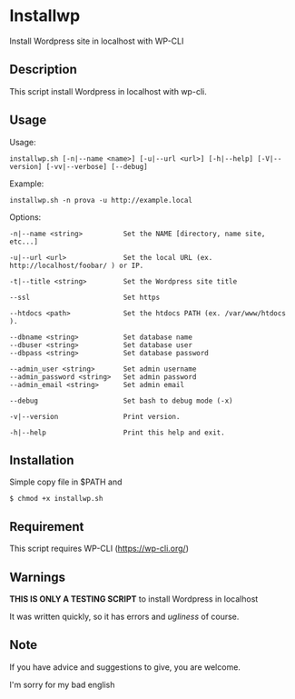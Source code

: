 # Installwp

Install Wordpress site in localhost with WP-CLI

## Description

This script install Wordpress in localhost with wp-cli.

## Usage

  Usage:

    installwp.sh [-n|--name <name>] [-u|--url <url>] [-h|--help] [-V|--version] [-vv|--verbose] [--debug]

  Example:

    installwp.sh -n prova -u http://example.local

  Options:

    -n|--name <string>          Set the NAME [directory, name site, etc...]

    -u|--url <url>              Set the local URL (ex. http://localhost/foobar/ ) or IP.

    -t|--title <string>         Set the Wordpress site title

    --ssl                       Set https

    --htdocs <path>             Set the htdocs PATH (ex. /var/www/htdocs ).

    --dbname <string>           Set database name
    --dbuser <string>           Set database user
    --dbpass <string>           Set database password

    --admin_user <string>       Set admin username
    --admin_password <string>   Set admin password
    --admin_email <string>      Set admin email

    --debug                     Set bash to debug mode (-x)

    -v|--version                Print version.

    -h|--help                   Print this help and exit.

## Installation

Simple copy file in $PATH and

    $ chmod +x installwp.sh

## Requirement

This script requires WP-CLI (https://wp-cli.org/)

## Warnings

**THIS IS ONLY A TESTING SCRIPT** to install Wordpress in localhost

It was written quickly, so it has errors and *ugliness* of course.

## Note

If you have advice and suggestions to give, you are welcome.

I'm sorry for my bad english
